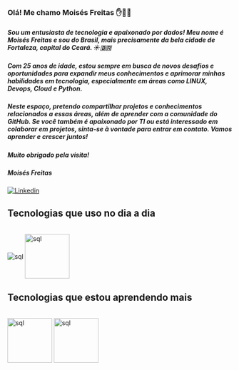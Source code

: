 ### Olá! Me chamo Moisés Freitas ✋👨‍💻

##### Sou um entusiasta de tecnologia e apaixonado por dados! Meu nome é Moisés Freitas e sou do Brasil, mais precisamente da bela cidade de Fortaleza, capital do Ceará. ☀️🇧🇷

##### Com 25 anos de idade, estou sempre em busca de novos desafios e oportunidades para expandir meus conhecimentos e aprimorar minhas habilidades em tecnologia, especialmente em áreas como LINUX, Devops, Cloud e Python.

##### Neste espaço, pretendo compartilhar projetos e conhecimentos relacionados a essas áreas, além de aprender com a comunidade do GitHub. Se você também é apaixonado por TI ou está interessado em colaborar em projetos, sinta-se à vontade para entrar em contato. Vamos aprender e crescer juntos!

##### Muito obrigado pela visita!

##### Moisés Freitas


[![Linkedin](https://img.shields.io/badge/LinkedIn-0077B5?style=for-the-badge&logo=linkedin&logoColor=white)](https://www.linkedin.com/in/moisesnobre/)

## Tecnologias que uso no dia a dia

<div style="display: inline-block"><br/>
    <img align="center" alt="sql"src="https://img.shields.io/badge/Microsoft%20SQL%20Server-CC2927?style=for-the-badge&logo=microsoft%20sql%20server&logoColor=white"/>
</div>


<div style="display: inline-block"><br/>
    <img align="center" alt="sql"src="https://news.microsoft.com/wp-content/uploads/prod/sites/113/2017/06/power-bi-logo.jpg" width="100"/>
</div>

## Tecnologias que estou aprendendo mais

<div style="display: inline-block"><br/>
    <img align="center" alt="sql"src="https://img.shields.io/badge/python-3670A0?style=for-the-badge&logo=python&logoColor=ffdd54" width="100"/>
</div>

<div style="display: inline-block"><br/>
    <img align="center" alt="sql"src="https://img.shields.io/badge/Oracle-red?logo=oracle&logoColor=white" width="100"/>
</div>
